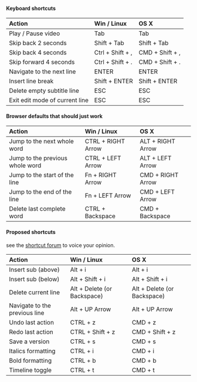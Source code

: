 #### Keyboard shortcuts
| Action        | Win / Linux   | OS X  |
|:---------------------------- |:--------------------------| :--------------------------| 
| Play / Pause video | Tab | Tab |
| Skip back 2 seconds | Shift + Tab | Shift + Tab |
| Skip back 4 seconds | Ctrl + Shift + , | CMD + Shift + , | 
| Skip forward 4 seconds | Ctrl + Shift + . | CMD + Shift + . |
| Navigate to the next line | ENTER | ENTER | 
| Insert line break | Shift + ENTER | Shift + ENTER |
| Delete empty subtitle line | ESC | ESC |
| Exit edit mode of current line | ESC | ESC |


#### Browser defaults that should just work
| Action        | Win / Linux   | OS X  |
|:---------------------------- |:--------------------------| :--------------------------| 
| Jump to the next whole word | CTRL + RIGHT Arrow | ALT + RIGHT Arrow | 
| Jump to the previous whole word | CTRL + LEFT Arrow | ALT + LEFT Arrow |
| Jump to the start of the line | Fn + RIGHT Arrow | CMD + RIGHT Arrow | 
| Jump to the end of the line | Fn + LEFT Arrow | CMD + LEFT Arrow |
| Delete last complete word | CTRL + Backspace | CMD + Backspace |

#### Proposed shortcuts 
see the [shortcut forum](http://support.amara.org/categories/6573/forums/74605/topics/78937) to voice your opinion.

| Action        | Win / Linux   | OS X  |
|:---------------------------- |:--------------------------| :--------------------------| 
| Insert sub (above) | Alt + i | Alt + i | 
| Insert sub (below) | Alt + Shift + i | Alt + Shift + i |
| Delete current line | Alt + Delete (or Backspace)| Alt + Delete (or Backspace) | 
| Navigate to the previous line | Alt + UP Arrow | Alt + UP Arrow |
| Undo last action | CTRL + z | CMD + z | #395 |
| Redo last action | CTRL + Shift + z | CMD + Shift + z | #395 |
| Save a version | CTRL + s | CMD + s | Saves a version without opening dialogs. 
| Italics formatting | CTRL + i | CMD + i | italicizes text highlighted in current sub line.|
| Bold formatting | CTRL + b | CMD + b | bolds text highlighted in current sub line.|
| Timeline toggle | CTRL + t | CMD + t | toggle editing / syncing mode, hides / shows timeline |